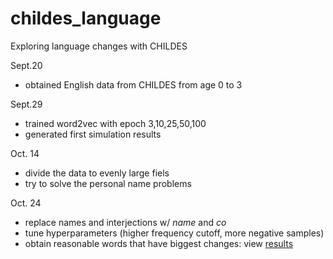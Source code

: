 # childes_language
Exploring language changes with CHILDES

Sept.20
* obtained English data from CHILDES from age 0 to 3

Sept.29
* trained word2vec with epoch 3,10,25,50,100
* generated first simulation results

Oct. 14
* divide the data to evenly large fiels
* try to solve the personal name problems

Oct. 24
* replace names and interjections w/ $name$ and $co$
* tune hyperparameters (higher frequency cutoff, more negative samples)
* obtain reasonable words that have biggest changes: view [results](https://docs.google.com/document/d/1ITNZHy1j_Vy1Em7VG6Dao7NRUMWtvqfNis8yN0tBC3w/edit?usp=sharing)
